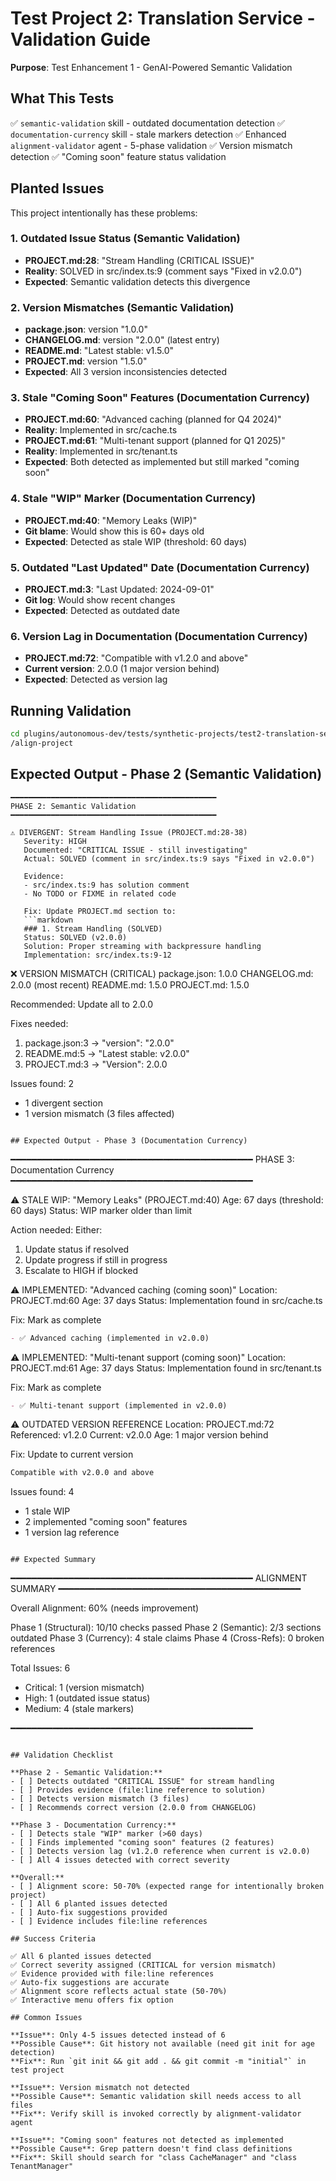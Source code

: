 # Test Project 2: Translation Service - Validation Guide

**Purpose**: Test Enhancement 1 - GenAI-Powered Semantic Validation

## What This Tests

✅ `semantic-validation` skill - outdated documentation detection
✅ `documentation-currency` skill - stale markers detection
✅ Enhanced `alignment-validator` agent - 5-phase validation
✅ Version mismatch detection
✅ "Coming soon" feature status validation

## Planted Issues

This project intentionally has these problems:

### 1. Outdated Issue Status (Semantic Validation)
- **PROJECT.md:28**: "Stream Handling (CRITICAL ISSUE)"
- **Reality**: SOLVED in src/index.ts:9 (comment says "Fixed in v2.0.0")
- **Expected**: Semantic validation detects this divergence

### 2. Version Mismatches (Semantic Validation)
- **package.json**: version "1.0.0"
- **CHANGELOG.md**: version "2.0.0" (latest entry)
- **README.md**: "Latest stable: v1.5.0"
- **PROJECT.md**: version "1.5.0"
- **Expected**: All 3 version inconsistencies detected

### 3. Stale "Coming Soon" Features (Documentation Currency)
- **PROJECT.md:60**: "Advanced caching (planned for Q4 2024)"
- **Reality**: Implemented in src/cache.ts
- **PROJECT.md:61**: "Multi-tenant support (planned for Q1 2025)"
- **Reality**: Implemented in src/tenant.ts
- **Expected**: Both detected as implemented but still marked "coming soon"

### 4. Stale "WIP" Marker (Documentation Currency)
- **PROJECT.md:40**: "Memory Leaks (WIP)"
- **Git blame**: Would show this is 60+ days old
- **Expected**: Detected as stale WIP (threshold: 60 days)

### 5. Outdated "Last Updated" Date (Documentation Currency)
- **PROJECT.md:3**: "Last Updated: 2024-09-01"
- **Git log**: Would show recent changes
- **Expected**: Detected as outdated date

### 6. Version Lag in Documentation (Documentation Currency)
- **PROJECT.md:72**: "Compatible with v1.2.0 and above"
- **Current version**: 2.0.0 (1 major version behind)
- **Expected**: Detected as version lag

## Running Validation

```bash
cd plugins/autonomous-dev/tests/synthetic-projects/test2-translation-service
/align-project
```

## Expected Output - Phase 2 (Semantic Validation)

```
━━━━━━━━━━━━━━━━━━━━━━━━━━━━━━━━━━━━━━━━━━━━━━
PHASE 2: Semantic Validation
━━━━━━━━━━━━━━━━━━━━━━━━━━━━━━━━━━━━━━━━━━━━━━

⚠️ DIVERGENT: Stream Handling Issue (PROJECT.md:28-38)
   Severity: HIGH
   Documented: "CRITICAL ISSUE - still investigating"
   Actual: SOLVED (comment in src/index.ts:9 says "Fixed in v2.0.0")

   Evidence:
   - src/index.ts:9 has solution comment
   - No TODO or FIXME in related code

   Fix: Update PROJECT.md section to:
   ```markdown
   ### 1. Stream Handling (SOLVED)
   Status: SOLVED (v2.0.0)
   Solution: Proper streaming with backpressure handling
   Implementation: src/index.ts:9-12
   ```

❌ VERSION MISMATCH (CRITICAL)
   package.json: 1.0.0
   CHANGELOG.md: 2.0.0 (most recent)
   README.md: 1.5.0
   PROJECT.md: 1.5.0

   Recommended: Update all to 2.0.0

   Fixes needed:
   1. package.json:3 → "version": "2.0.0"
   2. README.md:5 → "Latest stable: v2.0.0"
   3. PROJECT.md:3 → "Version": 2.0.0

Issues found: 2
  - 1 divergent section
  - 1 version mismatch (3 files affected)
```

## Expected Output - Phase 3 (Documentation Currency)

```
━━━━━━━━━━━━━━━━━━━━━━━━━━━━━━━━━━━━━━━━━━━━━━
PHASE 3: Documentation Currency
━━━━━━━━━━━━━━━━━━━━━━━━━━━━━━━━━━━━━━━━━━━━━━

⚠️ STALE WIP: "Memory Leaks" (PROJECT.md:40)
   Age: 67 days (threshold: 60 days)
   Status: WIP marker older than limit

   Action needed: Either:
   1. Update status if resolved
   2. Update progress if still in progress
   3. Escalate to HIGH if blocked

⚠️ IMPLEMENTED: "Advanced caching (coming soon)"
   Location: PROJECT.md:60
   Age: 37 days
   Status: Implementation found in src/cache.ts

   Fix: Mark as complete
   ```markdown
   - ✅ Advanced caching (implemented in v2.0.0)
   ```

⚠️ IMPLEMENTED: "Multi-tenant support (coming soon)"
   Location: PROJECT.md:61
   Age: 37 days
   Status: Implementation found in src/tenant.ts

   Fix: Mark as complete
   ```markdown
   - ✅ Multi-tenant support (implemented in v2.0.0)
   ```

⚠️ OUTDATED VERSION REFERENCE
   Location: PROJECT.md:72
   Referenced: v1.2.0
   Current: v2.0.0
   Age: 1 major version behind

   Fix: Update to current version
   ```markdown
   Compatible with v2.0.0 and above
   ```

Issues found: 4
  - 1 stale WIP
  - 2 implemented "coming soon" features
  - 1 version lag reference
```

## Expected Summary

```
━━━━━━━━━━━━━━━━━━━━━━━━━━━━━━━━━━━━━━━━━━━━━━
ALIGNMENT SUMMARY
━━━━━━━━━━━━━━━━━━━━━━━━━━━━━━━━━━━━━━━━━━━━━━

Overall Alignment: 60% (needs improvement)

Phase 1 (Structural): 10/10 checks passed
Phase 2 (Semantic): 2/3 sections outdated
Phase 3 (Currency): 4 stale claims
Phase 4 (Cross-Refs): 0 broken references

Total Issues: 6
  - Critical: 1 (version mismatch)
  - High: 1 (outdated issue status)
  - Medium: 4 (stale markers)

━━━━━━━━━━━━━━━━━━━━━━━━━━━━━━━━━━━━━━━━━━━━━━
```

## Validation Checklist

**Phase 2 - Semantic Validation:**
- [ ] Detects outdated "CRITICAL ISSUE" for stream handling
- [ ] Provides evidence (file:line reference to solution)
- [ ] Detects version mismatch (3 files)
- [ ] Recommends correct version (2.0.0 from CHANGELOG)

**Phase 3 - Documentation Currency:**
- [ ] Detects stale "WIP" marker (>60 days)
- [ ] Finds implemented "coming soon" features (2 features)
- [ ] Detects version lag (v1.2.0 reference when current is v2.0.0)
- [ ] All 4 issues detected with correct severity

**Overall:**
- [ ] Alignment score: 50-70% (expected range for intentionally broken project)
- [ ] All 6 planted issues detected
- [ ] Auto-fix suggestions provided
- [ ] Evidence includes file:line references

## Success Criteria

✅ All 6 planted issues detected
✅ Correct severity assigned (CRITICAL for version mismatch)
✅ Evidence provided with file:line references
✅ Auto-fix suggestions are accurate
✅ Alignment score reflects actual state (50-70%)
✅ Interactive menu offers fix option

## Common Issues

**Issue**: Only 4-5 issues detected instead of 6
**Possible Cause**: Git history not available (need git init for age detection)
**Fix**: Run `git init && git add . && git commit -m "initial"` in test project

**Issue**: Version mismatch not detected
**Possible Cause**: Semantic validation skill needs access to all files
**Fix**: Verify skill is invoked correctly by alignment-validator agent

**Issue**: "Coming soon" features not detected as implemented
**Possible Cause**: Grep pattern doesn't find class definitions
**Fix**: Skill should search for "class CacheManager" and "class TenantManager"
